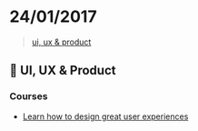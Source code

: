 # 24/01/2017
> [ui, ux & product](#art-ui-ux--product)


## :art: UI, UX & Product

### Courses
- [Learn how to design great user experiences](https://www.coursera.org/specializations/interaction-design)